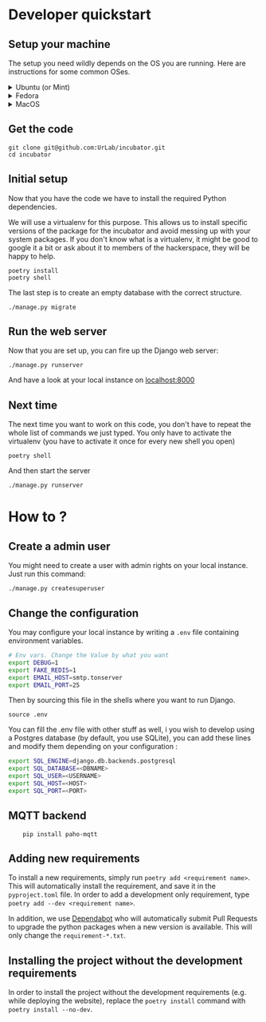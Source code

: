 # Developer quickstart

## Setup your machine

The setup you need wildly depends on the OS you are running.
Here are instructions for some common OSes.

<details>
<summary>Ubuntu (or Mint)</summary> 
```shell
    sudo apt-get install python3-dev python3-setuptools python3-pip
```
</details>

<details>
<summary>Fedora</summary>
```shell
    sudo dnf install python3-devel python3-setuptools
```
</details>

<details>
<summary>MacOS</summary> 
```shell
    brew install python3
```
</details>

## Get the code
```shell
git clone git@github.com:UrLab/incubator.git
cd incubator
```

## Initial setup
Now that you have the code we have to install the required Python dependencies.

We will use a virtualenv for this purpose. This allows us to install specific versions of the package for the incubator and avoid messing up with your system packages. If you don't know what is a virtualenv, it might be good to google it a bit or ask about it to members of the hackerspace, they will be happy to help.

```shell
poetry install
poetry shell
```

The last step is to create an empty database with the correct structure.
```shell
./manage.py migrate
```

## Run the web server
Now that you are set up, you can fire up the Django web server:
```shell
./manage.py runserver
```

 And have a look at your local instance on [localhost:8000](http://localhost:8000)


## Next time
The next time you want to work on this code, you don't have to repeat the whole list of commands we just typed. You only have to activate the virtualenv (you have to activate it once for every new shell you open)

```shell
poetry shell
```

And then start the server
```shell
./manage.py runserver
```

# How to ?

## Create a admin user

You might need to create a user with admin rights on your local instance. Just run this command:

```shell
./manage.py createsuperuser
```

## Change the configuration
You may configure your local instance by writing a `.env` file containing environment variables.

```bash
# Env vars. Change the Value by what you want
export DEBUG=1
export FAKE_REDIS=1
export EMAIL_HOST=smtp.tonserver
export EMAIL_PORT=25
```

Then by sourcing this file in the shells where you want to run Django.

```shell
source .env
```

You can fill the .env file with other stuff as well, i you wish to develop using a Postgres database (by default, you use SQLite), you can add these lines and modify them depending on your configuration :

```bash
export SQL_ENGINE=django.db.backends.postgresql
export SQL_DATABASE=<DBNAME>
export SQL_USER=<USERNAME>
export SQL_HOST=<HOST>
export SQL_PORT=<PORT>
```

## MQTT backend
```shell
    pip install paho-mqtt
```


## Adding new requirements

To install a new requirements, simply run `poetry add <requirement name>`. This will automatically install the requirement, and save it in the `pyproject.toml` file. In order to add a development only requirement, type `poetry add --dev <requirement name>`.

In addition, we use [Dependabot](https://dependabot.com/) who will automatically submit Pull Requests to upgrade the python packages when a new version is available. This will only change the `requirement-*.txt`.

## Installing the project without the development requirements

In order to install the project without the development requirements (e.g. while deploying the website), replace the `poetry install` command with `poetry install --no-dev`.